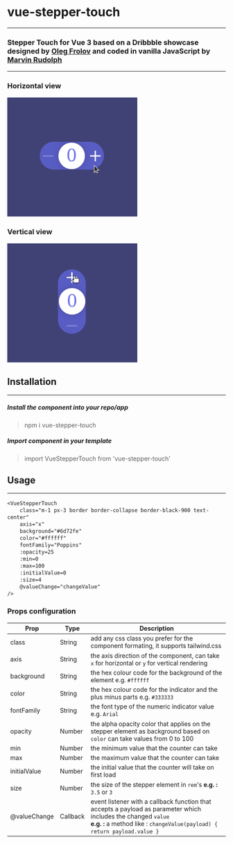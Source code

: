 # vue-stepper-touch
***
### Stepper Touch for Vue 3 based on a Dribbble showcase designed by [Oleg Frolov](https://dribbble.com/shots/3368130-Stepper-Touch) and coded in vanilla JavaScript by [Marvin Rudolph](https://codepen.io/MarvinRudolph/pen/aQBpEg)

***
### Horizontal view
![Horizontal Stepper](./files/stepper-horizontal.gif)


### Vertical view
![Vertical Stepper](./files/stepper-vertical.gif)

## Installation
***
##### Install the component into your repo/app
> npm i vue-stepper-touch

##### Import component in your template
> import VueStepperTouch from 'vue-stepper-touch'

## Usage
***

```
<VueStepperTouch
    class="m-1 px-3 border border-collapse border-black-900 text-center"
    axis="x"
    background="#6d72fe"
    color="#ffffff"
    fontFamily="Poppins"
    :opacity=25
    :min=0
    :max=100
    :initialValue=0
    :size=4
    @valueChange="changeValue"
/>
```
### Props configuration
| Prop           | Type      | Description |
| -----------    | --------- | ----------- |
| class          | String    | add any css class you prefer for the component formating, it supports tailwind.css                                       |
| axis           | String    | the axis direction of the component, can take `x` for horizontal or `y` for vertical rendering                           |
| background     | String    | the hex colour code for the background of the element e.g. `#ffffff`                                                     |
| color          | String    | the hex colour code for the indicator and the plus minus parts e.g. `#333333`                                            |
| fontFamily     | String    | the font type of the numeric indicator value e.g. `Arial`                                                                |
| opacity        | Number    | the alpha opacity color that applies on the stepper element as background based on `color` can take values from 0 to 100 |
| min            | Number    | the minimum value that the counter can take                                                                              |
| max            | Number    | the maximum value that the counter can take                                                                              |
| initialValue   | Number    | the initial value that the counter will take on first load                                                               |
| size           | Number    | the size of the stepper element in `rem`'s <strong>e.g. :</strong> `3.5` or `3`                                                              |
| @valueChange   | Callback  | event listener with a callback function that accepts a payload as parameter which includes the changed `value` <br /> <strong>e.g. :</strong> a method like : ``changeValue(payload) { return payload.value }``|